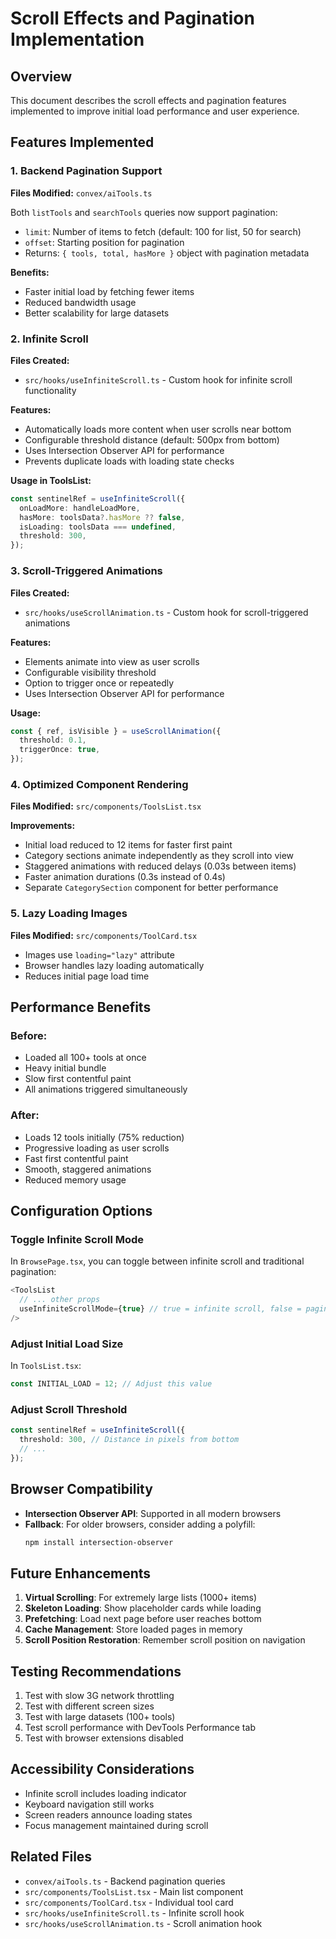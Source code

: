 # Scroll Effects and Pagination Implementation

## Overview
This document describes the scroll effects and pagination features implemented to improve initial load performance and user experience.

## Features Implemented

### 1. Backend Pagination Support
**Files Modified:** `convex/aiTools.ts`

Both `listTools` and `searchTools` queries now support pagination:
- `limit`: Number of items to fetch (default: 100 for list, 50 for search)
- `offset`: Starting position for pagination
- Returns: `{ tools, total, hasMore }` object with pagination metadata

**Benefits:**
- Faster initial load by fetching fewer items
- Reduced bandwidth usage
- Better scalability for large datasets

### 2. Infinite Scroll
**Files Created:**
- `src/hooks/useInfiniteScroll.ts` - Custom hook for infinite scroll functionality

**Features:**
- Automatically loads more content when user scrolls near bottom
- Configurable threshold distance (default: 500px from bottom)
- Uses Intersection Observer API for performance
- Prevents duplicate loads with loading state checks

**Usage in ToolsList:**
```typescript
const sentinelRef = useInfiniteScroll({
  onLoadMore: handleLoadMore,
  hasMore: toolsData?.hasMore ?? false,
  isLoading: toolsData === undefined,
  threshold: 300,
});
```

### 3. Scroll-Triggered Animations
**Files Created:**
- `src/hooks/useScrollAnimation.ts` - Custom hook for scroll-triggered animations

**Features:**
- Elements animate into view as user scrolls
- Configurable visibility threshold
- Option to trigger once or repeatedly
- Uses Intersection Observer API for performance

**Usage:**
```typescript
const { ref, isVisible } = useScrollAnimation({
  threshold: 0.1,
  triggerOnce: true,
});
```

### 4. Optimized Component Rendering
**Files Modified:** `src/components/ToolsList.tsx`

**Improvements:**
- Initial load reduced to 12 items for faster first paint
- Category sections animate independently as they scroll into view
- Staggered animations with reduced delays (0.03s between items)
- Faster animation durations (0.3s instead of 0.4s)
- Separate `CategorySection` component for better performance

### 5. Lazy Loading Images
**Files Modified:** `src/components/ToolCard.tsx`

- Images use `loading="lazy"` attribute
- Browser handles lazy loading automatically
- Reduces initial page load time

## Performance Benefits

### Before:
- Loaded all 100+ tools at once
- Heavy initial bundle
- Slow first contentful paint
- All animations triggered simultaneously

### After:
- Loads 12 tools initially (75% reduction)
- Progressive loading as user scrolls
- Fast first contentful paint
- Smooth, staggered animations
- Reduced memory usage

## Configuration Options

### Toggle Infinite Scroll Mode
In `BrowsePage.tsx`, you can toggle between infinite scroll and traditional pagination:

```typescript
<ToolsList
  // ... other props
  useInfiniteScrollMode={true} // true = infinite scroll, false = pagination
/>
```

### Adjust Initial Load Size
In `ToolsList.tsx`:
```typescript
const INITIAL_LOAD = 12; // Adjust this value
```

### Adjust Scroll Threshold
```typescript
const sentinelRef = useInfiniteScroll({
  threshold: 300, // Distance in pixels from bottom
  // ...
});
```

## Browser Compatibility

- **Intersection Observer API**: Supported in all modern browsers
- **Fallback**: For older browsers, consider adding a polyfill:
  ```bash
  npm install intersection-observer
  ```

## Future Enhancements

1. **Virtual Scrolling**: For extremely large lists (1000+ items)
2. **Skeleton Loading**: Show placeholder cards while loading
3. **Prefetching**: Load next page before user reaches bottom
4. **Cache Management**: Store loaded pages in memory
5. **Scroll Position Restoration**: Remember scroll position on navigation

## Testing Recommendations

1. Test with slow 3G network throttling
2. Test with different screen sizes
3. Test with large datasets (100+ tools)
4. Test scroll performance with DevTools Performance tab
5. Test with browser extensions disabled

## Accessibility Considerations

- Infinite scroll includes loading indicator
- Keyboard navigation still works
- Screen readers announce loading states
- Focus management maintained during scroll

## Related Files

- `convex/aiTools.ts` - Backend pagination queries
- `src/components/ToolsList.tsx` - Main list component
- `src/components/ToolCard.tsx` - Individual tool card
- `src/hooks/useInfiniteScroll.ts` - Infinite scroll hook
- `src/hooks/useScrollAnimation.ts` - Scroll animation hook
